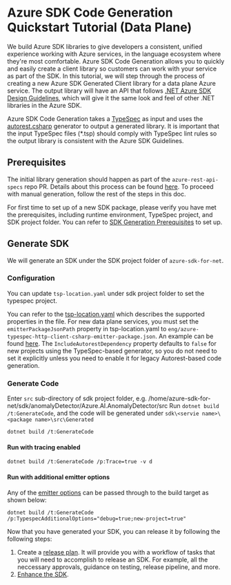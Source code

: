 # Azure SDK Code Generation Quickstart Tutorial (Data Plane)

We build Azure SDK libraries to give developers a consistent, unified experience working with Azure services, in the language ecosystem where they're most comfortable.  Azure SDK Code Generation allows you to quickly and easily create a client library so customers can work with your service as part of the SDK.  In this tutorial, we will step through the process of creating a new Azure SDK Generated Client library for a data plane Azure service.  The output library will have an API that follows [.NET Azure SDK Design Guidelines](https://azure.github.io/azure-sdk/dotnet_introduction.html), which will give it the same look and feel of other .NET libraries in the Azure SDK.

Azure SDK Code Generation takes a [TypeSpec](https://microsoft.github.io/typespec/) as input and uses the [autorest.csharp](https://github.com/Azure/autorest.csharp) generator to output a generated library.  It is important that the input TypeSpec files (*.tsp) should comply with TypeSpec lint rules so the output library is consistent with the Azure SDK Guidelines.

## Prerequisites

The initial library generation should happen as part of the `azure-rest-api-specs` repo PR. Details about this process can be found [here](https://eng.ms/docs/products/azure-developer-experience/develop/sdk-generation-pipelines). To proceed with manual generation, follow the rest of the steps in this doc.

For first time to set up of a new SDK package, please verify you have met the prerequisites, including runtime environment, TypeSpec project, and SDK project folder. You can refer to [SDK Generation Prerequisites](https://github.com/Azure/azure-sdk-for-net/blob/main/doc/DataPlaneCodeGeneration/AzureSDKGeneration_Prerequistites.md) to set up.

## Generate SDK

We will generate an SDK under the SDK project folder of `azure-sdk-for-net`.

### Configuration

You can update `tsp-location.yaml` under sdk project folder to set the typespec project.

You can refer to the [tsp-location.yaml](https://github.com/Azure/azure-sdk-tools/blob/main/doc/common/TypeSpec-Project-Scripts.md#tsp-locationyaml) which describes the supported properties in the file. For new data plane services, you must set the `emitterPackageJsonPath` property in tsp-location.yaml to `eng/azure-typespec-http-client-csharp-emitter-package.json`. An example can be found [here](https://github.com/Azure/azure-sdk-for-net/blob/main/sdk/keyvault/Azure.Security.KeyVault.Administration/tsp-location.yaml#L4). The `IncludeAutorestDependency` property defaults to `false` for new projects using the TypeSpec-based generator, so you do not need to set it explicitly unless you need to enable it for legacy Autorest-based code generation.

### Generate Code

Enter `src` sub-directory of sdk project folder, e.g. /home/azure-sdk-for-net/sdk/anomalyDetector/Azure.AI.AnomalyDetector/src
Run `dotnet build /t:GenerateCode`, and the code will be generated under `sdk\<servie name>\<package name>\src\Generated`

```dotnetcli
dotnet build /t:GenerateCode
```

#### Run with tracing enabled
```dotnetcli
dotnet build /t:GenerateCode /p:Trace=true -v d
```

#### Run with additional emitter options
Any of the [emitter options](https://github.com/Azure/azure-sdk-for-net/blob/main/eng/packages/http-client-csharp/README.md#emitter-options) can be passed through to the build target
as shown below:
```dotnetcli
dotnet build /t:GenerateCode /p:TypespecAdditionalOptions="debug=true;new-project=true"
```

Now that you have generated your SDK, you can release it by following the following steps:

1. Create a [release plan](https://aka.ms/azsdkdocs/release-plans). It will provide you with a workflow of tasks that you
will need to accomplish to release an SDK. For example, all the neccessary approvals, guidance on testing, release pipeline, and more.
2. [Enhance the SDK](https://github.com/Azure/azure-sdk-for-net/blob/main/doc/DataPlaneCodeGeneration/Azure_SDK_Package_Ship_Requirements.md).
